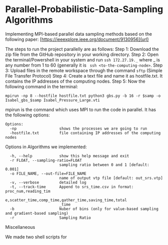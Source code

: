 # Parallel-Probabilistic-Data-Sampling Algorithms
Implementing MPI-based parallel data sampling methods based on the following paper: [https://ieeexplore.ieee.org/document/9130956](url)

The steps to run the project parallelly are as follows:
Step 1: Download the zip file from the GitHub repository in your working directory.
Step 2: Open the terminal/Powershell in your system and run ```ssh 172.27.19._``` where _ is any number from 1 to 60 (generally it is ``` ssh <to-the-computing-node>```.
Step 3: Upload files in the remote workspace through the command ```sftp``` (Simple File Transfer Protocol)
Step 4: Create a text file and name it as hostfile.txt. It contains the IP addresses of the computing nodes.
Step 5: Now the following command in the terminal:
```
mpirun -np 8 --hostfile hostfile.txt python3 gbs.py -b 16 -r $samp -o Isabel_gbs_$samp Isabel_Pressure_Large.vti
```
mpirun is the command which uses MPI to run the code in parallel. It has the following options:
```
Options:
  -np                   shows the processes we are going to run
  -hostfile.txt         file containing IP addresses of the computing nodes
```
Options in Algorithms we implemented:

```
  -h, --help            show this help message and exit
  -r FLOAT, --sampling-ratio=FLOAT
                        sampling ratio between 0 and 1 [default: 0.001]
  -o FILE_NAME, --out-file=FILE_NAME
                        name of output vtp file [default: out_srs.vtp]
  -v, --verbose         detailed log
  -t, --track-time      Append to srs_time.csv in format: proc_num,reading_tim
                        e,scatter_time,comp_time,gather_time,saving_time,total
                        _time
  -b                    Nuber of bins (only for value-based sampling and gradient-based sampling)
  -r                    Sampling Ratio
```

Miscellaneous

We made two shell scripts for 
